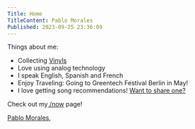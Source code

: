 ```yaml
---
Title: Home
TitleContent: Pablo Morales
Published: 2023-09-25 23:36:09
---
```

Things about me:

* Collecting [Vinyls](lists/vinyls)
* Love using analog technology
* I speak English, Spanish and French
* Enjoy Traveling: Going to Greentech Festival Berlin in May!
* I love getting song recommendations! [Want to share one?](lists/song-recommendations)

Check out my[ /now](/now) page!

<a class="h-card" href="https://lifeofpablo.com/">Pablo Morales</a>, 



<style>
.main > h1 {
display: none;
}

</style>


